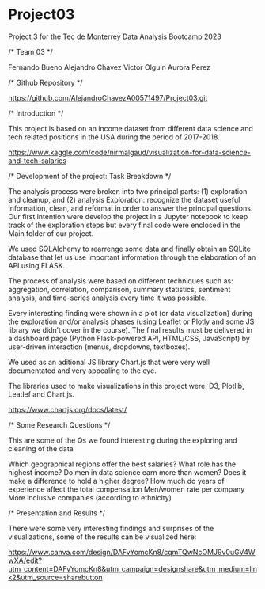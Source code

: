 # Project03
Project 3 for the Tec de Monterrey Data Analysis Bootcamp 2023

/* Team 03 */

Fernando Bueno
Alejandro Chavez
Victor Olguin
Aurora Perez

/* Github Repository */

https://github.com/AlejandroChavezA00571497/Project03.git

/* Introduction */

This project is based on an income dataset from different data science and tech related positions in the USA during the period of 2017-2018. 

https://www.kaggle.com/code/nirmalgaud/visualization-for-data-science-and-tech-salaries


/* Development of the project: Task Breakdown */

The analysis process were broken into two principal parts: (1) exploration and cleanup, and (2) analysis
Exploration: recognize the dataset useful information, clean, and reformat in order to answer the principal questions. Our first intention were develop the project in a Jupyter notebook to keep track of the exploration steps but every final code were enclosed in the Main folder of our project.

We used SQLAlchemy to rearrenge some data and finally obtain an SQLite database that let us use important information through the elaboration of an API using FLASK. 

The process of analysis were based on different techniques such as: aggregation, correlation, comparison, summary statistics, sentiment analysis, and time-series analysis every time it was possible. 

Every interesting finding were shown in a plot (or data visualization) during the exploration and/or analysis phases (using Leaflet or Plotly and some JS library we didn’t cover in the course).
The final results must be delivered in a dashboard page (Python Flask-powered API, HTML/CSS, JavaScript) by user-driven interaction (menus, dropdowns, textboxes). 

We used as an aditional JS library Chart.js that were very well documentated and very appealing to the eye. 

The libraries used to make visualizations in this project were: D3, Plotlib, Leatlef and Chart.js. 

https://www.chartjs.org/docs/latest/


/* Some Research Questions */

This are some of the Qs we found interesting during the exploring and cleaning of the data

Which geographical regions offer the best salaries?
What role has the highest income?
Do men in data science earn more than women?
Does it make a difference to hold a higher degree? 
How much do years of experience affect the total compensation
Men/women rate per company
More inclusive companies (according to ethnicity) 

/* Presentation and Results */

There were some very interesting findings and surprises of the visualizations, some of the results can be visualized here:

https://www.canva.com/design/DAFvYomcKn8/cqmTQwNcOMJ9v0uGV4WwXA/edit?utm_content=DAFvYomcKn8&utm_campaign=designshare&utm_medium=link2&utm_source=sharebutton



